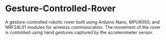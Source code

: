 # Gesture-Controlled-Rover
A gesture-controlled robotic rover built using Arduino Nano, MPU6050, and NRF24L01 modules for wireless communication. The movement of the rover is controlled using hand gestures captured by the accelerometer sensor.
